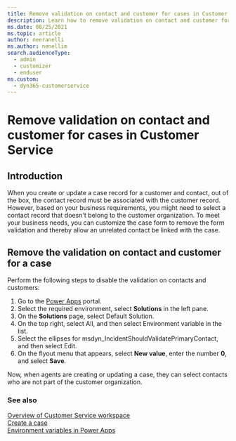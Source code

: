 ```yaml
---
title: Remove validation on contact and customer for cases in Customer Service | MicrosoftDocs
description: Learn how to remove validation on contact and customer for cases in Dynamics 365 Customer Service
ms.date: 08/25/2021
ms.topic: article
author: neeranelli
ms.author: nenellim
search.audienceType: 
  - admin
  - customizer
  - enduser
ms.custom: 
  - dyn365-customerservice
---
```


# Remove validation on contact and customer for cases in Customer Service

## Introduction

When you create or update a case record for a customer and contact, out of the box, the contact record must be associated with the customer record. However, based on your business requirements, you might need to select a contact record that doesn't belong to the customer organization. To meet your business needs, you can customize the case form to remove the form validation and thereby allow an unrelated contact be linked with the case.

## Remove the validation on contact and customer for a case

Perform the following steps to disable the validation on contacts and customers:

1. Go to the [Power Apps](https://make.powerapps.com) portal.
2. Select the required environment, select **Solutions** in the left pane.
3. On the **Solutions** page, select Default Solution.
4. On the top right, select All, and then select Environment variable in the list.
5. Select the ellipses for msdyn_IncidentShouldValidatePrimaryContact, and then select Edit.
6. On the flyout menu that appears, select **New value**, enter the number **0**, and select **Save**.

Now, when agents are creating or updating a case, they can select contacts who are not part of the customer organization.

### See also

[Overview of Customer Service workspace](csw-overview.md)  
[Create a case](use/customer-service-hub-user-guide-create-a-case.md)  
[Environment variables in Power Apps](/powerapps/maker/data-platform/environmentvariables)  

